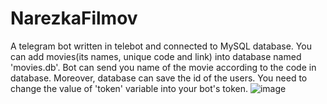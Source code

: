 # NarezkaFilmov
A telegram bot written in telebot and connected to MySQL database. You can add movies(its names, unique code and link) into database named 'movies.db'. Bot can send you name of the movie according to the code in database. Moreover, database can save the id of the users. You need to change the value of 'token' variable into your bot's token.
![image](https://github.com/Mashina2005/NarezkaFilmov/assets/84804200/5fc3ec3f-f639-4d66-82e5-a56e10e088ba)

